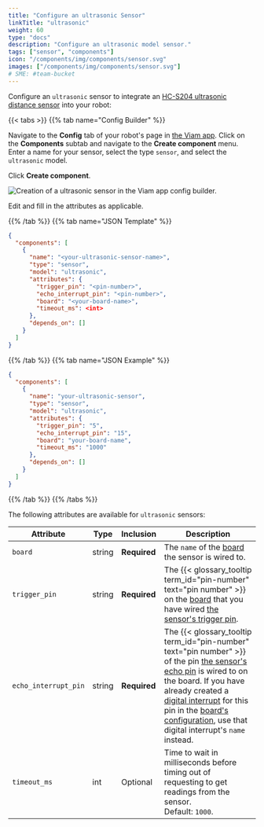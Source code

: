 ```yaml
---
title: "Configure an ultrasonic Sensor"
linkTitle: "ultrasonic"
weight: 60
type: "docs"
description: "Configure an ultrasonic model sensor."
tags: ["sensor", "components"]
icon: "/components/img/components/sensor.svg"
images: ["/components/img/components/sensor.svg"]
# SME: #team-bucket
---
```


Configure an `ultrasonic` sensor to integrate an [HC-S204 ultrasonic distance sensor](https://www.sparkfun.com/products/15569) into your robot:

{{< tabs >}}
{{% tab name="Config Builder" %}}

Navigate to the **Config** tab of your robot's page in [the Viam app](https://app.viam.com).
Click on the **Components** subtab and navigate to the **Create component** menu.
Enter a name for your sensor, select the type `sensor`, and select the `ultrasonic` model.

Click **Create component**.

![Creation of a ultrasonic sensor in the Viam app config builder.](../img/ultrasonic-sensor-ui-config.png)

Edit and fill in the attributes as applicable.

{{% /tab %}}
{{% tab name="JSON Template" %}}

```json {class="line-numbers linkable-line-numbers"}
{
  "components": [
    {
      "name": "<your-ultrasonic-sensor-name>",
      "type": "sensor",
      "model": "ultrasonic",
      "attributes": {
        "trigger_pin": "<pin-number>",
        "echo_interrupt_pin": "<pin-number>",
        "board": "<your-board-name>",
        "timeout_ms": <int>
      },
      "depends_on": []
    }
  ]
}
```

{{% /tab %}}
{{% tab name="JSON Example" %}}

```json {class="line-numbers linkable-line-numbers"}
{
  "components": [
    {
      "name": "your-ultrasonic-sensor",
      "type": "sensor",
      "model": "ultrasonic",
      "attributes": {
        "trigger_pin": "5",
        "echo_interrupt_pin": "15",
        "board": "your-board-name",
        "timeout_ms": "1000"
      },
      "depends_on": []
    }
  ]
}
```

{{% /tab %}}
{{% /tabs %}}

The following attributes are available for `ultrasonic` sensors:

| Attribute | Type | Inclusion | Description |
| --------- | ---- | --------- | ----------- |
| `board`  | string | **Required** | The `name` of the [board](/components/board/) the sensor is wired to. |
| `trigger_pin` | string | **Required** | The {{< glossary_tooltip term_id="pin-number" text="pin number" >}} on the [board](/components/board/) that you have wired [the sensor's trigger pin](https://www.sparkfun.com/products/15569). |
| `echo_interrupt_pin` | string | **Required** | The {{< glossary_tooltip term_id="pin-number" text="pin number" >}} of the pin [the sensor's echo pin](https://www.sparkfun.com/products/15569) is wired to on the board. If you have already created a [digital interrupt](/components/board/#digital_interrupts) for this pin in the [board's configuration](/components/board/), use that digital interrupt's `name` instead. |
| `timeout_ms`  | int | Optional | Time to wait in milliseconds before timing out of requesting to get readings from the sensor. <br> Default: `1000`. |
